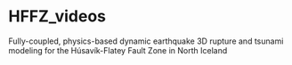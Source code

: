 # HFFZ_videos
Fully-coupled, physics-based dynamic earthquake 3D rupture and tsunami modeling for the Húsavík-Flatey Fault Zone in North Iceland
